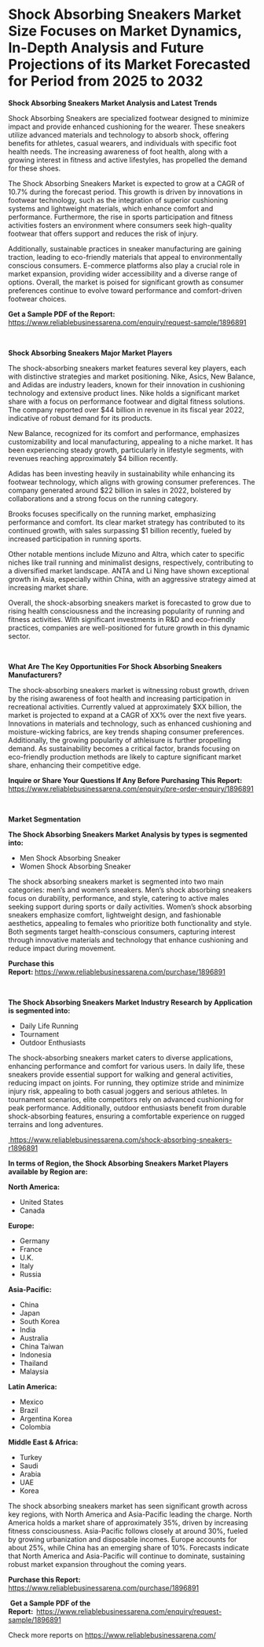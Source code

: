 <p><h1>Shock Absorbing Sneakers Market Size Focuses on Market Dynamics, In-Depth Analysis and Future Projections of its Market Forecasted for Period from 2025 to 2032</h1></p><p><strong>Shock Absorbing Sneakers Market Analysis and Latest Trends</strong></p>
<p><p>Shock Absorbing Sneakers are specialized footwear designed to minimize impact and provide enhanced cushioning for the wearer. These sneakers utilize advanced materials and technology to absorb shock, offering benefits for athletes, casual wearers, and individuals with specific foot health needs. The increasing awareness of foot health, along with a growing interest in fitness and active lifestyles, has propelled the demand for these shoes.</p><p>The Shock Absorbing Sneakers Market is expected to grow at a CAGR of 10.7% during the forecast period. This growth is driven by innovations in footwear technology, such as the integration of superior cushioning systems and lightweight materials, which enhance comfort and performance. Furthermore, the rise in sports participation and fitness activities fosters an environment where consumers seek high-quality footwear that offers support and reduces the risk of injury.</p><p>Additionally, sustainable practices in sneaker manufacturing are gaining traction, leading to eco-friendly materials that appeal to environmentally conscious consumers. E-commerce platforms also play a crucial role in market expansion, providing wider accessibility and a diverse range of options. Overall, the market is poised for significant growth as consumer preferences continue to evolve toward performance and comfort-driven footwear choices.</p></p>
<p><strong>Get a Sample PDF of the Report:&nbsp;</strong> <a href="https://www.reliablebusinessarena.com/enquiry/request-sample/1896891?utm_campaign=2819&utm_medium=2&utm_source=Github&utm_content=ia&utm_term=05042025&utm_id=shock-absorbing-sneakers">https://www.reliablebusinessarena.com/enquiry/request-sample/1896891</a></p>
<p>&nbsp;</p>
<p><strong>Shock Absorbing Sneakers Major Market Players</strong></p>
<p><p>The shock-absorbing sneakers market features several key players, each with distinctive strategies and market positioning. Nike, Asics, New Balance, and Adidas are industry leaders, known for their innovation in cushioning technology and extensive product lines. Nike holds a significant market share with a focus on performance footwear and digital fitness solutions. The company reported over $44 billion in revenue in its fiscal year 2022, indicative of robust demand for its products.</p><p>New Balance, recognized for its comfort and performance, emphasizes customizability and local manufacturing, appealing to a niche market. It has been experiencing steady growth, particularly in lifestyle segments, with revenues reaching approximately $4 billion recently.</p><p>Adidas has been investing heavily in sustainability while enhancing its footwear technology, which aligns with growing consumer preferences. The company generated around $22 billion in sales in 2022, bolstered by collaborations and a strong focus on the running category.</p><p>Brooks focuses specifically on the running market, emphasizing performance and comfort. Its clear market strategy has contributed to its continued growth, with sales surpassing $1 billion recently, fueled by increased participation in running sports.</p><p>Other notable mentions include Mizuno and Altra, which cater to specific niches like trail running and minimalist designs, respectively, contributing to a diversified market landscape. ANTA and Li Ning have shown exceptional growth in Asia, especially within China, with an aggressive strategy aimed at increasing market share.</p><p>Overall, the shock-absorbing sneakers market is forecasted to grow due to rising health consciousness and the increasing popularity of running and fitness activities. With significant investments in R&D and eco-friendly practices, companies are well-positioned for future growth in this dynamic sector.</p></p>
<p>&nbsp;</p>
<p><strong>What Are The Key Opportunities For Shock Absorbing Sneakers Manufacturers?</strong></p>
<p><p>The shock-absorbing sneakers market is witnessing robust growth, driven by the rising awareness of foot health and increasing participation in recreational activities. Currently valued at approximately $XX billion, the market is projected to expand at a CAGR of XX% over the next five years. Innovations in materials and technology, such as enhanced cushioning and moisture-wicking fabrics, are key trends shaping consumer preferences. Additionally, the growing popularity of athleisure is further propelling demand. As sustainability becomes a critical factor, brands focusing on eco-friendly production methods are likely to capture significant market share, enhancing their competitive edge.</p></p>
<p><strong>Inquire or Share Your Questions If Any Before Purchasing This Report:</strong> <a href="https://www.reliablebusinessarena.com/enquiry/pre-order-enquiry/1896891?utm_campaign=2819&utm_medium=2&utm_source=Github&utm_content=ia&utm_term=05042025&utm_id=shock-absorbing-sneakers">https://www.reliablebusinessarena.com/enquiry/pre-order-enquiry/1896891</a></p>
<p>&nbsp;</p>
<p><strong>Market Segmentation</strong></p>
<p><strong>The Shock Absorbing Sneakers Market Analysis by types is segmented into:</strong></p>
<p><ul><li>Men Shock Absorbing Sneaker</li><li>Women Shock Absorbing Sneaker</li></ul></p>
<p><p>The shock absorbing sneakers market is segmented into two main categories: men’s and women’s sneakers. Men’s shock absorbing sneakers focus on durability, performance, and style, catering to active males seeking support during sports or daily activities. Women’s shock absorbing sneakers emphasize comfort, lightweight design, and fashionable aesthetics, appealing to females who prioritize both functionality and style. Both segments target health-conscious consumers, capturing interest through innovative materials and technology that enhance cushioning and reduce impact during movement.</p></p>
<p><strong>Purchase this Report:&nbsp;</strong><a href="https://www.reliablebusinessarena.com/purchase/1896891?utm_campaign=2819&utm_medium=2&utm_source=Github&utm_content=ia&utm_term=05042025&utm_id=shock-absorbing-sneakers">https://www.reliablebusinessarena.com/purchase/1896891</a></p>
<p>&nbsp;</p>
<p><strong>The Shock Absorbing Sneakers Market Industry Research by Application is segmented into:</strong></p>
<p><ul><li>Daily Life Running</li><li>Tournament</li><li>Outdoor Enthusiasts</li></ul></p>
<p><p>The shock-absorbing sneakers market caters to diverse applications, enhancing performance and comfort for various users. In daily life, these sneakers provide essential support for walking and general activities, reducing impact on joints. For running, they optimize stride and minimize injury risk, appealing to both casual joggers and serious athletes. In tournament scenarios, elite competitors rely on advanced cushioning for peak performance. Additionally, outdoor enthusiasts benefit from durable shock-absorbing features, ensuring a comfortable experience on rugged terrains and long adventures.</p></p>
<p><a href="https://www.reliablebusinessarena.com/shock-absorbing-sneakers-r1896891?utm_campaign=2819&utm_medium=2&utm_source=Github&utm_content=ia&utm_term=05042025&utm_id=shock-absorbing-sneakers">&nbsp;https://www.reliablebusinessarena.com/shock-absorbing-sneakers-r1896891</a></p>
<p><strong>In terms of Region, the Shock Absorbing Sneakers Market Players available by Region are:</strong></p>
<p>
    <p> <strong> North America: </strong>
        <ul>
            <li>United States</li>
            <li>Canada</li>
        </ul>
        </p> 
    <p> <strong> Europe: </strong>
        <ul>
            <li>Germany</li>
            <li>France</li>
            <li>U.K.</li>
            <li>Italy</li>
            <li>Russia</li>
        </ul>
        </p> 
    <p> <strong> Asia-Pacific: </strong>
        <ul>
            <li>China</li>
            <li>Japan</li>
            <li>South Korea</li>
            <li>India</li>
            <li>Australia</li>
            <li>China Taiwan</li>
            <li>Indonesia</li>
            <li>Thailand</li>
            <li>Malaysia</li>
        </ul>
        </p> 
    <p> <strong> Latin America: </strong>
        <ul>
            <li>Mexico</li>
            <li>Brazil</li>
            <li>Argentina Korea</li>
            <li>Colombia</li>
        </ul>
        </p> 
    <p> <strong> Middle East & Africa: </strong>
        <ul>
            <li>Turkey</li>
            <li>Saudi</li>
            <li>Arabia</li>
            <li>UAE</li>
            <li>Korea</li>
        </ul>
    </p>
    </p>
<p><p>The shock absorbing sneakers market has seen significant growth across key regions, with North America and Asia-Pacific leading the charge. North America holds a market share of approximately 35%, driven by increasing fitness consciousness. Asia-Pacific follows closely at around 30%, fueled by growing urbanization and disposable incomes. Europe accounts for about 25%, while China has an emerging share of 10%. Forecasts indicate that North America and Asia-Pacific will continue to dominate, sustaining robust market expansion throughout the coming years.</p></p>
<p><strong>Purchase this Report: </strong><a href="https://www.reliablebusinessarena.com/purchase/1896891?utm_campaign=2819&utm_medium=2&utm_source=Github&utm_content=ia&utm_term=05042025&utm_id=shock-absorbing-sneakers">https://www.reliablebusinessarena.com/purchase/1896891</a></p>
<p>&nbsp;<strong>Get a Sample PDF of the Report:&nbsp;&nbsp;</strong><a href="https://www.reliablebusinessarena.com/enquiry/request-sample/1896891?utm_campaign=2819&utm_medium=2&utm_source=Github&utm_content=ia&utm_term=05042025&utm_id=shock-absorbing-sneakers">https://www.reliablebusinessarena.com/enquiry/request-sample/1896891</a></p>
<p><strong></strong></p>
<p>Check more reports on <a href="https://www.reliablebusinessarena.com/?utm_campaign=2819&utm_medium=2&utm_source=Github&utm_content=ia&utm_term=05042025&utm_id=shock-absorbing-sneakers">https://www.reliablebusinessarena.com/</a></p>